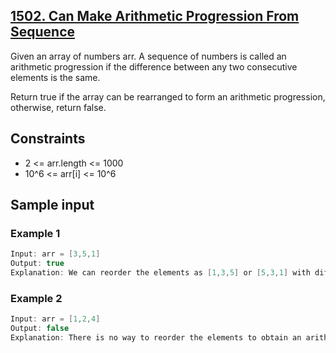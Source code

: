 ## [1502. Can Make Arithmetic Progression From Sequence](https://leetcode.com/problems/can-make-arithmetic-progression-from-sequence/)
 Given an array of numbers arr. A sequence of numbers is called an arithmetic progression if the difference between any two consecutive elements is the same.

 Return true if the array can be rearranged to form an arithmetic progression, otherwise, return false. 

## Constraints
 - 2 <= arr.length <= 1000
 - 10^6 <= arr[i] <= 10^6

 ## Sample input
 ### Example 1
 ```c
 Input: arr = [3,5,1]
 Output: true
 Explanation: We can reorder the elements as [1,3,5] or [5,3,1] with differences 2 and -2 respectively, between each consecutive elements.
 ```
 ### Example 2
 ```c
 Input: arr = [1,2,4]
 Output: false
 Explanation: There is no way to reorder the elements to obtain an arithmetic progression.
 ```